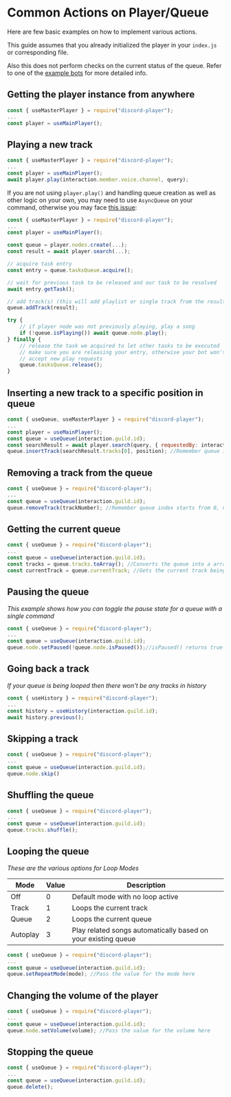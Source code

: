 # Common Actions on Player/Queue

Here are few basic examples on how to implement various actions.

This guide assumes that you already initialized the player in your `index.js` or corresponding file.

Also this does not perform checks on the current status of the queue. Refer to one of the [example bots](https://github.com/Androz2091/discord-player/issues/1638) for more detailed info.

## Getting the player instance from anywhere

```js
const { useMasterPlayer } = require("discord-player");
...
const player = useMainPlayer();
```

## Playing a new track

```js
const { useMasterPlayer } = require("discord-player");
...
const player = useMainPlayer();
await player.play(interaction.member.voice.channel, query);
```

If you are not using `player.play()` and handling queue creation as well as other logic on your own, you may need to use `AsyncQueue` on your command, otherwise you may face [this issue](https://github.com/Androz2091/discord-player/issues/1717):

```js
const { useMasterPlayer } = require("discord-player");
...
const player = useMainPlayer();

const queue = player.nodes.create(...);
const result = await player.search(...);

// acquire task entry
const entry = queue.tasksQueue.acquire();

// wait for previous task to be released and our task to be resolved
await entry.getTask();

// add track(s) (this will add playlist or single track from the result)
queue.addTrack(result);

try {
    // if player node was not previously playing, play a song
    if (!queue.isPlaying()) await queue.node.play();
} finally {
    // release the task we acquired to let other tasks to be executed
    // make sure you are releasing your entry, otherwise your bot won't
    // accept new play requests
    queue.tasksQueue.release();
}
```

## Inserting a new track to a specific position in queue

```js
const { useQueue, useMasterPlayer } = require("discord-player");
...
const player = useMainPlayer();
const queue = useQueue(interaction.guild.id);
const searchResult = await player.search(query, { requestedBy: interaction.user });
queue.insertTrack(searchResult.tracks[0], position); //Remember queue index starts from 0, not 1
```

## Removing a track from the queue

```js
const { useQueue } = require("discord-player");
...
const queue = useQueue(interaction.guild.id);
queue.removeTrack(trackNumber); //Remember queue index starts from 0, not 1
```

## Getting the current queue

```js
const { useQueue } = require("discord-player");
...
const queue = useQueue(interaction.guild.id);
const tracks = queue.tracks.toArray(); //Converts the queue into a array of tracks
const currentTrack = queue.currentTrack; //Gets the current track being played
```

## Pausing the queue

_This example shows how you can toggle the pause state for a queue with a single command_

```js
const { useQueue } = require("discord-player");
...
const queue = useQueue(interaction.guild.id);
queue.node.setPaused(!queue.node.isPaused());//isPaused() returns true if that player is already paused
```

## Going back a track

_If your queue is being looped then there won't be any tracks in history_

```js
const { useHistory } = require("discord-player");
...
const history = useHistory(interaction.guild.id);
await history.previous();
```

## Skipping a track

```js
const { useQueue } = require("discord-player");
...
const queue = useQueue(interaction.guild.id);
queue.node.skip()
```

## Shuffling the queue

```js
const { useQueue } = require("discord-player");
...
const queue = useQueue(interaction.guild.id);
queue.tracks.shuffle();
```

## Looping the queue

_These are the various options for Loop Modes_

| Mode     | Value | Description                                                   |
| -------- | ----- | ------------------------------------------------------------- |
| Off      | 0     | Default mode with no loop active                              |
| Track    | 1     | Loops the current track                                       |
| Queue    | 2     | Loops the current queue                                       |
| Autoplay | 3     | Play related songs automatically based on your existing queue |

```js
const { useQueue } = require("discord-player");
...
const queue = useQueue(interaction.guild.id);
queue.setRepeatMode(mode); //Pass the value for the mode here
```

## Changing the volume of the player

```js
const { useQueue } = require("discord-player");
...
const queue = useQueue(interaction.guild.id);
queue.node.setVolume(volume); //Pass the value for the volume here
```

## Stopping the queue

```js
const { useQueue } = require("discord-player");
...
const queue = useQueue(interaction.guild.id);
queue.delete();
```
